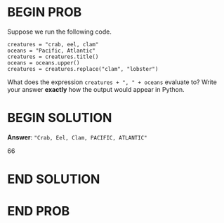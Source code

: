# BEGIN PROB

Suppose we run the following code.

    creatures = "crab, eel, clam"
    oceans = "Pacific, Atlantic"
    creatures = creatures.title()
    oceans = oceans.upper()
    creatures = creatures.replace("clam", "lobster")

What does the expression `creatures + ", " + oceans` evaluate to? Write
your answer **exactly** how the output would appear in Python.

# BEGIN SOLUTION

**Answer**: `"Crab, Eel, Clam, PACIFIC, ATLANTIC"`

<average>66</average>

# END SOLUTION

# END PROB